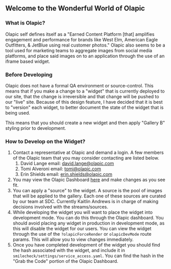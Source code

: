 ##  Welcome to the Wonderful World of Olapic

###  What is Olapic? 
Olapic self defines itself as a "Earned Content Platform [that] amplifies engagement and performance for brands like West Elm, American Eagle Outfitters, & JetBlue using real customer photos." Olapic also seems to be a tool used for marketing teams to aggregate images from social media platforms, and place said images on to an application through the use of an iframe based widget.

###  Before Developing 
Olapic does not have a formal QA environment or source-control. This means that if you make a change to a "widget" that is currently deployed to our site, that the change is irreversible and that change will be pushed to our "live" site. Because of this design feature, I have decided that it is best to "version" each widget, to better document the state of the widget that is being used. 

This means that you should create a new widget and then apply "Gallery B" styling prior to development.

###  How to Develop on the Widget? 
1. Contact a representative at Olapic and demand a login. A few members of the Olapic team that you may consider contacting are listed below.
    1. David Lange email: david.lange@olapic.com
    1. Tomi Alveroni email: tomi@olapic.com
    1. Erin Shields email: erin.shields@olapic.com
1. You may view the Olapic Dashboard [here](https://www.photorank.me/admin/widgets/) and make changes as you see fit. 
1. You can apply a "source" to the widget. A source is the pool of images that will be applied to the gallery. Each one of these sources are curated by our team at SDC. Currently Kaitlin Andrews is in charge of making decisions involved with the streams/sources. 
1. While developing the widget you will want to place the widget into development mode. You can do this through the Olapic dashboard. You should avoid placing any widget in production in development mode, as this will disable the widget for our users. You can view the widget through the use of the `?olapicForceRender` or `olapicDevMode` route params. This will allow you to view changes immediately. 
1. Once you have completed development of the widget you should find the hash associated with the widget, and include it in `smilecheck/settings/service_access.yaml`. You can find the hash in the "Grab the Code" portion of the Olapic Dashboard. 
